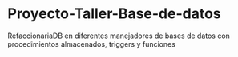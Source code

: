 # Proyecto-Taller-Base-de-datos
RefaccionariaDB en diferentes manejadores de bases de datos con procedimientos almacenados, triggers y funciones 
